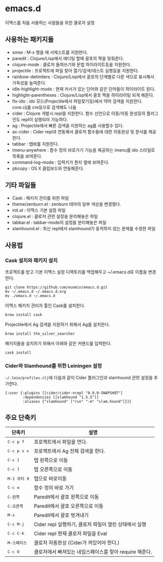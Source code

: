 # emacs.d
이맥스를 처음 사용하는 사람들을 위한 클로저 설정

## 사용하는 패키지들
- smex : M-x 했을 때 서제스트를 지원한다.
- paredit : Clojure/Lisp에서 에디팅 할때 괄호의 짝을 맞춰준다.
- clojure-mode : 클로저 들여쓰기와 문법 하이라이트등을 지원한다.
- projectile : 프로젝트에 파일 찾아 열기/검색/테스트 실행등을 지원한다. 
- rainbow-delimiters : Clojure/Lisp에서 괄호의 단계별로 다른 색으로 표시해서 가독성을 높여준다.
- idle-highlight-mode : 현재 커서가 있는 단어와 같은 단어들이 하이라이트 된다.
- highlight-parentheses : Clojure/Lisp에서 괄호 짝을 하이라이팅 되게 해준다.
- flx-ido : ido 모드(Projectile에서 파일찾기등)에서 약어 검색을 지원한다. core.clj를 cre등으로 검색해도 나옴
- cider : Clojure 개발시 repl을 지원한다. 함수 선언으로 이동/자동 완성등의 플러그인도 repl이 실행되야 가능하다.
- ag : Projectile에서 빠른 검색을 지원하는 ag를 사용할수 있다.
- ac-cider : Cider repl과 연동해서 클로저 함수들에 대한 자동완성 및 문서를 제공한다.
- tabbar : 탭바를 지원한다.
- imenu-anywhere : 함수 정의 바로가기 기능을 제공하는 imenu를 ido 스타일로 목록을 보여준다.
- command-log-mode : 입력키가 뭔지 옆에 보여준다.
- pbcopy : OS X 클립보드와 연동해준다.

## 기타 파일들
- Cask : 패키지 관리를 위한 파일
- theme/zenburn.el : zenburn 테마의 일부 색상을 변경했다.
- init.el : 이맥스 기본 설정 파일
- clojure.el : 클로저 관련 설정을 분리해놓은 파일
- tabbar.el : tabbar-mode의 설정을 분리해놓은 파일
- slamhound.el : 최신 repl에서 slamhound가 동작하지 않는 문제를 수정한 파일

## 사용법
### Cask 설치와 패키지 설치
프로젝트를 받고 기본 이맥스 설정 디렉토리를 백업해두고 ~/.emacs.d로 이름을 변경한다.
```
git clone https://github.com/eunmin/emacs.d.git
mv ~/.emacs.d ~/.emacs.d.org
mv ./emacs.d ~/.emacs.d
```
이맥스 패키지 관리자 툴인 Cask를 설치한다.
```
brew install cask
```
Projectile에서 Ag 검색을 지원하기 위해서 Ag를 설치한다.
```
brew install the_silver_searcher
```
패키지들을 설치하기 위해서 아래와 같은 커맨드를 입력한다.
```
cask install
```

### Cider와 Slamhound를 위한 Leiningen 설정
`~/.lein/profiles.clj`에 다음과 같이 Cider 플러그인과 slamhound 관련 설정을 추가한다.
```
{:user {:plugins [[cider/cider-nrepl "0.9.0-SNAPSHOT"]
        :dependencies [[slamhound "1.5.5"]]
        :aliases {"slamhound" ["run" "-m" "slam.hound"]}}}
```
## 주요 단축키
단축키               | 설명
---------------------|------------------------------------------------------------
<kbd>C-c p f</kbd>   | 프로젝트에서 파일을 연다.
<kbd>C-c p s s</kbd> | 프로젝트에서 Ag 전체 검색을 한다.
<kbd>C-c [</kbd>     | 탭 왼쪽으로 이동
<kbd>C-c ]</kbd>     | 탭 오른쪽으로 이동
<kbd>M-1 부터 9</kbd>| 탭으로 바로이동
<kbd>C-c o</kbd>     | 함수 정의 바로 가기
<kbd>C-왼쪽</kbd>    | Paredit에서 괄호 왼쪽으로 이동
<kbd>C-오른쪽</kbd>  | Paredit에서 괄호 오른쪽으로 이동
<kbd>M-s</kbd>       | Paredit에서 괄호 벗겨내기
<kbd>C-c M-j</kbd>   | Cider repl 실행하기, 클로저 파일이 열린 상태에서 실행
<kbd>C-c C-k</kbd>   | Cider repl 현재 클로저 파일을 Eval
<kbd>M-스페이스</kbd>| 클로저 자동완성 (Cider가 켜있어야 한다.)
<kbd>C-c O</kbd>     | 클로저에서 빠져있는 네임스페이스를 찾아 require 해준다.
